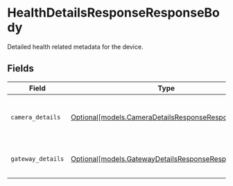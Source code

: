 # HealthDetailsResponseResponseBody

Detailed health related metadata for the device.


## Fields

| Field                                                                                                  | Type                                                                                                   | Required                                                                                               | Description                                                                                            |
| ------------------------------------------------------------------------------------------------------ | ------------------------------------------------------------------------------------------------------ | ------------------------------------------------------------------------------------------------------ | ------------------------------------------------------------------------------------------------------ |
| `camera_details`                                                                                       | [Optional[models.CameraDetailsResponseResponseBody]](../models/cameradetailsresponseresponsebody.md)   | :heavy_minus_sign:                                                                                     | Camera-specific health metadata details.                                                               |
| `gateway_details`                                                                                      | [Optional[models.GatewayDetailsResponseResponseBody]](../models/gatewaydetailsresponseresponsebody.md) | :heavy_minus_sign:                                                                                     | Gateway-specific health metadata.                                                                      |